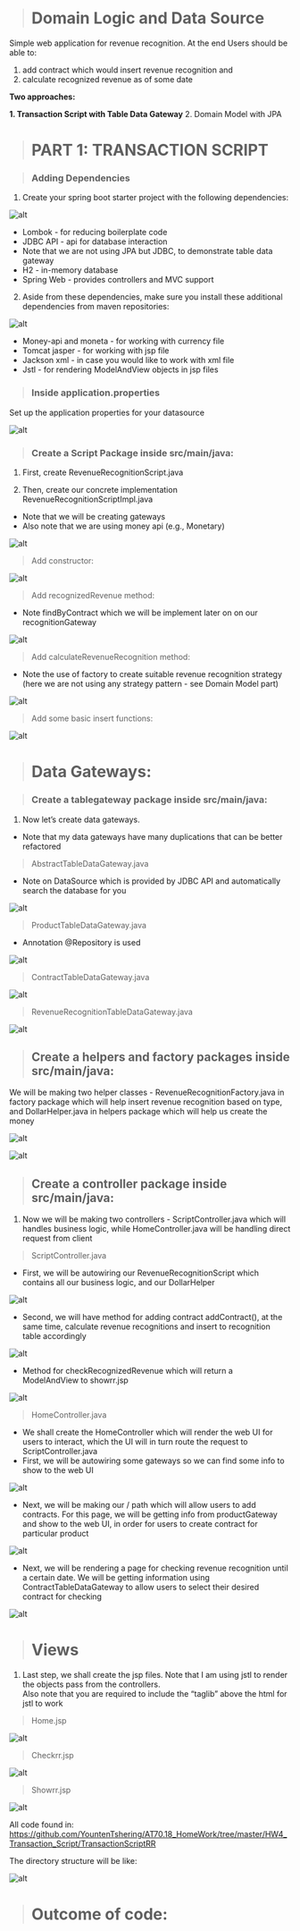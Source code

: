 ># Domain Logic and Data Source

Simple web application for revenue recognition. At the end Users should be able to:

1. add contract which would insert revenue recognition and 
2. calculate recognized revenue as of some date

**Two approaches:**

**1. Transaction Script with Table Data Gateway**
2. Domain Model with JPA

># PART 1: TRANSACTION SCRIPT

>### Adding Dependencies

1. Create your spring boot starter project with the following dependencies:

![alt](./image/1.PNG)

- Lombok - for reducing boilerplate code
- JDBC API - api for database interaction
- Note that we are not using JPA but JDBC, to demonstrate table data gateway
- H2 - in-memory database
- Spring Web - provides controllers and MVC support

2. Aside from these dependencies, make sure you install these additional dependencies from maven repositories:

![alt](./image/2.PNG)

- Money-api and moneta - for working with currency file
- Tomcat jasper - for working with jsp file
- Jackson xml - in case you would like to work with xml file
- Jstl - for rendering ModelAndView objects in jsp files

>### Inside application.properties

Set up the application properties for your datasource

![alt](./image/3.PNG)

>### Create a Script Package inside src/main/java:

1. First, create RevenueRecognitionScript.java

2. Then, create our concrete implementation RevenueRecognitionScriptImpl.java

- Note that we will be creating gateways
- Also note that we are using money api (e.g., Monetary)
 
![alt](./image/4.PNG)

> Add constructor:
 
![alt](./image/5.PNG)

> Add recognizedRevenue method:

- Note findByContract which we will be implement later on on our recognitionGateway
 
![alt](./image/6.PNG)

> Add calculateRevenueRecognition method:

- Note the use of factory to create suitable revenue recognition strategy (here we are not using any strategy pattern - see Domain Model part)

![alt](./image/7.PNG)

> Add some basic insert functions:

![alt](./image/8.PNG)

># Data Gateways:

>### Create a tablegateway package inside src/main/java:

1. Now let’s create data gateways.  

- Note that my data gateways have many duplications that can be better refactored  

> AbstractTableDataGateway.java

- Note on DataSource which is provided by JDBC API and automatically search the database for you

![alt](./image/9.PNG)

> ProductTableDataGateway.java

- Annotation @Repository is used

![alt](./image/10.png)

> ContractTableDataGateway.java

![alt](./image/11.png)

> RevenueRecognitionTableDataGateway.java

![alt](./image/12.png)

>## Create a helpers and factory packages inside src/main/java:
We will be making two helper classes - RevenueRecognitionFactory.java in factory package which will help insert revenue recognition based on type, and DollarHelper.java in helpers package which will help us create the money
 
![alt](./image/13.png)

![alt](./image/14.png)
 
>## Create a controller package inside src/main/java:

1. Now we will be making two controllers - ScriptController.java which will handles business logic, while HomeController.java will be handling direct request from client

> ScriptController.java

- First, we will be autowiring our RevenueRecognitionScript which contains all our business logic, and our DollarHelper
 
![alt](./image/15.PNG)

- Second, we will have method for adding contract addContract(), at the same time, calculate revenue recognitions and insert to recognition table accordingly
 
![alt](./image/16.PNG)

- Method for checkRecognizedRevenue which will return a ModelAndView to showrr.jsp
 
![alt](./image/17.PNG) 

> HomeController.java

- We shall create the HomeController which will render the web UI for users to interact, which the UI will in turn route the request to ScriptController.java
- First, we will be autowiring some gateways so we can find some info to show to the web UI

![alt](./image/18.PNG)

- Next, we will be making our / path which will allow users to add contracts.  For this page, we will be getting info from productGateway and show to the web UI, in order for users to create contract for particular product

![alt](./image/19.PNG)

- Next, we will be rendering a page for checking revenue recognition until a certain date.  We will be getting information using ContractTableDataGateway to allow users to select their desired contract for checking

![alt](./image/20.PNG) 

># Views

1. Last step, we shall create the jsp files.  Note that I am using jstl to render the objects pass from the controllers.  
Also note that you are required to include the “taglib” above the html for jstl to work

> Home.jsp

![alt](./image/21.PNG)

> Checkrr.jsp

![alt](./image/22.PNG)

> Showrr.jsp
 
![alt](./image/23.PNG)

All code found in: https://github.com/YountenTshering/AT70.18_HomeWork/tree/master/HW4_Transaction_Script/TransactionScriptRR

The directory structure will be like:

![alt](./image/24.PNG)

># Outcome of code:
